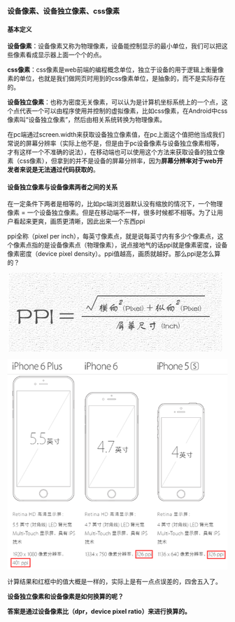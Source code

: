 ### 设备像素、设备独立像素、css像素

#### 基本定义

**设备像素**：设备像素又称为物理像素，设备能控制显示的最小单位，我们可以把这些像素看成显示器上面一个个的点。

**css像素**：css像素是web前端的编程概念单位，独立于设备的用于逻辑上衡量像素的单位，也就是我们做网页时用到的css像素单位，是抽象的，而不是实际存在的。

**设备独立像素**：也称为密度无关像素，可以认为是计算机坐标系统上的一个点，这个点代表一个可以由程序使用并控制的虚拟像素，比如css像素，在Android中css像素叫“设备独立像素”，然后由相关系统转换为物理像素。

在pc端通过screen.width来获取设备独立像素值，在pc上面这个值把他当成我们常说的屏幕分辨率（实际上他不是，但是由于pc设备像素与设备独立像素相等，才有这样一个不准确的说法），在移动端也可以使用这个方法来获取设备的独立像素（css像素），但拿到的并不是设备的屏幕分辨率，因为**屏幕分辨率对于web开发者来说是无法通过代码获取的**。

#### 设备独立像素与设备像素两者之间的关系

在一定条件下两者是相等的，比如pc端浏览器默认没有缩放的情况下，一个物理像素 = 一个设备独立像素。但是在移动端不一样，很多时候都不相等。为了让用户看起来更爽，画质更清晰，因此出来一个东西ppi

ppi全称（pixel per inch），每英寸像素点，就是说每英寸内有多少个像素点，这个像素点指的是设备像素点（物理像素），说点接地气的话ppi就是像素密度，设备像素密度（device pixel density）。ppi值越高，画质就越好。那么ppi是怎么算的？

![](/assets/physical-pixel-device-independent-pixels-1.jpg)

![](/assets/physical-pixel-device-independent-pixels-2-1.png)

计算结果和红框中的值大概是一样的，实际上是有一点点误差的，四舍五入了。

**设备独立像素和设备像素是如何换算的呢？**

**答案是通过设备像素比（dpr，device pixel ratio）来进行换算的。**

